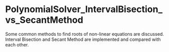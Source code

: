 # PolynomialSolver_IntervalBisection_vs_SecantMethod
Some common methods to find roots of non-linear equations are discussed. Interval Bisection and Secant Method are implemented and compared with each other.
